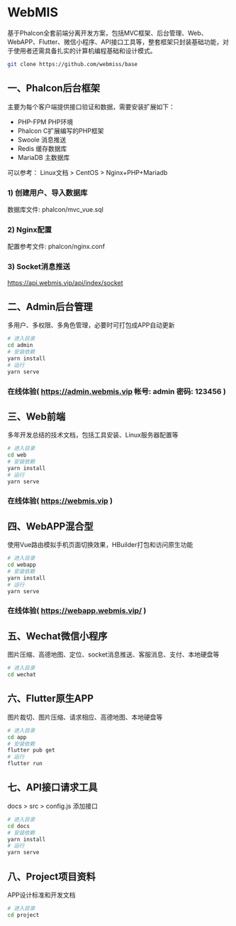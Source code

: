 # WebMIS
基于Phalcon全套前端分离开发方案，包括MVC框架、后台管理、Web、WebAPP、Flutter、微信小程序、API接口工具等，整套框架只封装基础功能，对于使用者还需具备扎实的计算机编程基础和设计模式。
```bash
git clone https://github.com/webmiss/base
```

## 一、Phalcon后台框架
主要为每个客户端提供接口验证和数据，需要安装扩展如下：
- PHP-FPM PHP环境
- Phalcon C扩展编写的PHP框架
- Swoole 消息推送
- Redis 缓存数据库
- MariaDB 主数据库

可以参考： Linux文档 > CentOS > Nginx+PHP+Mariadb

### 1) 创建用户、导入数据库
数据库文件: phalcon/mvc_vue.sql

### 2) Nginx配置
配置参考文件: phalcon/nginx.conf

### 3) Socket消息推送
https://api.webmis.vip/api/index/socket


## 二、Admin后台管理
多用户、多权限、多角色管理，必要时可打包成APP自动更新
```bash
# 进入目录
cd admin
# 安装依赖
yarn install
# 运行
yarn serve
```
### 在线体验( https://admin.webmis.vip 帐号: admin 密码: 123456 )

## 三、Web前端
多年开发总结的技术文档，包括工具安装、Linux服务器配置等
```bash
# 进入目录
cd web
# 安装依赖
yarn install
# 运行
yarn serve
```
### 在线体验( https://webmis.vip )

## 四、WebAPP混合型
使用Vue路由模拟手机页面切换效果，HBuilder打包和访问原生功能
```bash
# 进入目录
cd webapp
# 安装依赖
yarn install
# 运行
yarn serve
```
### 在线体验( https://webapp.webmis.vip/ )

## 五、Wechat微信小程序
图片压缩、高德地图、定位、socket消息推送、客服消息、支付、本地硬盘等
```bash
# 进入目录
cd wechat
```

## 六、Flutter原生APP
图片裁切、图片压缩、请求相应、高德地图、本地硬盘等
```bash
# 进入目录
cd app
# 安装依赖
flutter pub get
# 运行
flutter run
```

## 七、API接口请求工具
docs > src > config.js 添加接口
```bash
# 进入目录
cd docs
# 安装依赖
yarn install
# 运行
yarn serve
```

## 八、Project项目资料
APP设计标准和开发文档
```bash
# 进入目录
cd project
```

